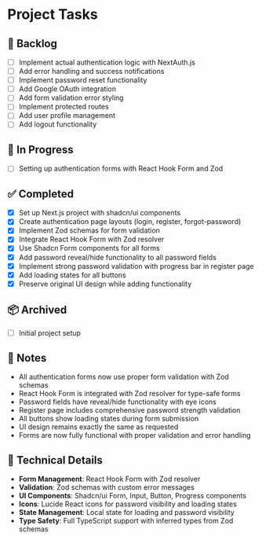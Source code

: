 # Project Tasks

## 🔄 Backlog
- [ ] Implement actual authentication logic with NextAuth.js
- [ ] Add error handling and success notifications
- [ ] Implement password reset functionality
- [ ] Add Google OAuth integration
- [ ] Add form validation error styling
- [ ] Implement protected routes
- [ ] Add user profile management
- [ ] Add logout functionality

## 🚧 In Progress
- [ ] Setting up authentication forms with React Hook Form and Zod

## ✅ Completed
- [x] Set up Next.js project with shadcn/ui components
- [x] Create authentication page layouts (login, register, forgot-password)
- [x] Implement Zod schemas for form validation
- [x] Integrate React Hook Form with Zod resolver
- [x] Use Shadcn Form components for all forms
- [x] Add password reveal/hide functionality to all password fields
- [x] Implement strong password validation with progress bar in register page
- [x] Add loading states for all buttons
- [x] Preserve original UI design while adding functionality

## 📦 Archived
- [ ] Initial project setup

## 📝 Notes
- All authentication forms now use proper form validation with Zod schemas
- React Hook Form is integrated with Zod resolver for type-safe forms
- Password fields have reveal/hide functionality with eye icons
- Register page includes comprehensive password strength validation
- All buttons show loading states during form submission
- UI design remains exactly the same as requested
- Forms are now fully functional with proper validation and error handling

## 🔧 Technical Details
- **Form Management**: React Hook Form with Zod resolver
- **Validation**: Zod schemas with custom error messages
- **UI Components**: Shadcn/ui Form, Input, Button, Progress components
- **Icons**: Lucide React icons for password visibility and loading states
- **State Management**: Local state for loading and password visibility
- **Type Safety**: Full TypeScript support with inferred types from Zod schemas
